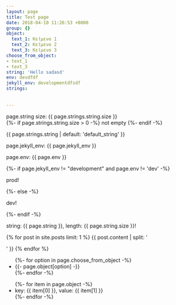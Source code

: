 ```yaml
---
layout: page
title: Test page
date: 2018-04-10 11:26:53 +0000
group: {}
object:
  text_1: Κείμενο 1
  text_2: Κείμενο 2
  text_3: Κείμενο 3
choose_from_object:
- text_1
- text_3
string: 'Hello sadasd'
env: devdfdf
jekyll_env: developmentdfsdf
strings:
  
  
---
```


<p>
  page.string size: {{ page.strings.string.size }}<br>
  {%- if page.strings.string.size > 0 -%}
    not empty
  {%- endif -%}
</p>

<p>
  {{ page.strings.string | default: 'default_string' }}
</p>

<p>page.jekyll_env: {{ page.jekyll_env }}</p>
<p>page.env: {{ page.env }}</p>

{%- if page.jekyll_env != "development" and page.env != 'dev' -%}
  <p>prod!</p>
{%- else -%}
  <p>dev!</p>
{%- endif -%}

string: {{ page.string }}, length: {{ page.string.size }}!

{% for post in site.posts limit: 1 %}
{{ post.content | split: '<p>' }}
{% endfor %}

<ul>
  {%- for option in page.choose_from_object -%}
    <li>{{- page.object[option] -}}</li>    
  {%- endfor -%}
</ul>

<ul>
  {%- for item in page.object -%}
    <li>key: {{ item[0] }}, value: {{ item[1] }}</li>    
  {%- endfor -%}
</ul>